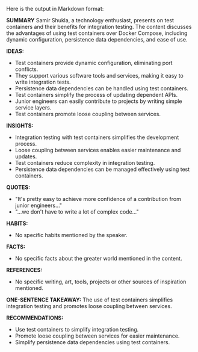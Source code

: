 Here is the output in Markdown format:

**SUMMARY**
Samir Shukla, a technology enthusiast, presents on test containers and their benefits for integration testing. The content discusses the advantages of using test containers over Docker Compose, including dynamic configuration, persistence data dependencies, and ease of use.

**IDEAS:**
* Test containers provide dynamic configuration, eliminating port conflicts.
* They support various software tools and services, making it easy to write integration tests.
* Persistence data dependencies can be handled using test containers.
* Test containers simplify the process of updating dependent APIs.
* Junior engineers can easily contribute to projects by writing simple service layers.
* Test containers promote loose coupling between services.

**INSIGHTS:**
* Integration testing with test containers simplifies the development process.
* Loose coupling between services enables easier maintenance and updates.
* Test containers reduce complexity in integration testing.
* Persistence data dependencies can be managed effectively using test containers.

**QUOTES:**
* "It's pretty easy to achieve more confidence of a contribution from junior engineers..."
* "...we don't have to write a lot of complex code..."

**HABITS:**
* No specific habits mentioned by the speaker.

**FACTS:**
* No specific facts about the greater world mentioned in the content.

**REFERENCES:**
* No specific writing, art, tools, projects or other sources of inspiration mentioned.

**ONE-SENTENCE TAKEAWAY:**
The use of test containers simplifies integration testing and promotes loose coupling between services.

**RECOMMENDATIONS:**
* Use test containers to simplify integration testing.
* Promote loose coupling between services for easier maintenance.
* Simplify persistence data dependencies using test containers.

